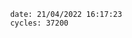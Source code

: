 

                date: 21/04/2022 16:17:23
                cycles: 37200

                         